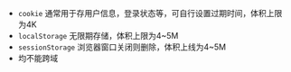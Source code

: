 - `cookie` 通常用于存用户信息，登录状态等，可自行设置过期时间，体积上限为4K
- `localStorage` 无限期存储，体积上限为4~5M
- `sessionStorage` 浏览器窗口关闭则删除，体积上线为4~5M
- 均不能跨域